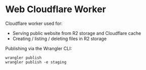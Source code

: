 # Web Cloudflare Worker

Cloudflare worker used for:

- Serving public website from R2 storage and Cloudflare cache
- Creating / listing / deleting files in R2 storage

Publishing via the Wrangler CLI:

```
wrangler publish
wrangler publish -e staging
```
